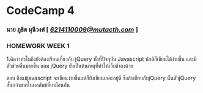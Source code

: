 # CodeCamp 4

### นาย ภูชิต  มุนีวงศ์  [ *6214110009@mutacth.com* ]
### HOMEWORK WEEK 1

1.คิดว่าทําไมถึงยังต้องเรียนเกี่ยวกับ jQuery ทั้งที่ปัจจุบัน Javascript ปกติก็เขียนได้ง่ายขึ้น และมีตัวช่วยอื่นมากขึ้น แถม jQuery ยังเป็นต้นเหตุที่ทําให้เว็บช้าลงด้วย

ตอบ ถึงแม้javascript จะเขียนง่ายขึ้นแต่ก็ยังเขียนเยอะอยู่ดี ซึ่งถ้าเทียบกับjQuery นั้นตัวjQuery สั้นกว่ามากในผลลัพธ์ที่เหมือนกัน